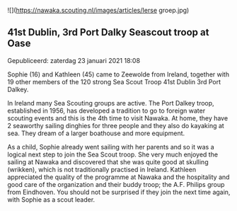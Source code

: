


![](https://nawaka.scouting.nl/images/articles/Ierse groep.jpg)


41st Dublin, 3rd Port Dalky Seascout troop at Oase
---------------------------------------------------





 Gepubliceerd: zaterdag 23 januari 2021 18:08
   




 Sophie (16) and Kathleen (45) came to Zeewolde from Ireland, together with 19 other members of the 120 strong Sea Scout Troop 41st Dublin 3rd Port Dalkey.
 



 In Ireland many Sea Scouting groups are active. The Port Dalkey troop, established in 1956, has developed a tradition to go to foreign water scouting events and this is the 4th time to visit Nawaka. At home, they have 2 seaworthy sailing dinghies for three people and they also do kayaking at sea. They dream of a larger boathouse and more equipment.
 



 As a child, Sophie already went sailing with her parents and so it was a logical next step to join the Sea Scout troop. She very much enjoyed the sailing at Nawaka and discovered that she was quite good at skulling (wrikken), which is not traditionally practised in Ireland. Kathleen appreciated the quality of the programme at Nawaka and the hospitality and good care of the organization and their buddy troop; the A.F. Philips group from Eindhoven. You should not be surprised if they join the next time again, with Sophie as a scout leader.
 




